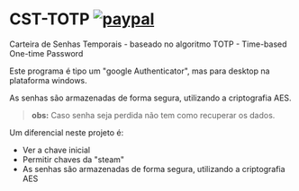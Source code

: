 # CST-TOTP [![paypal](https://www.paypalobjects.com/pt_BR/i/btn/btn_donateCC_LG.gif)](https://www.paypal.com/donate/?hosted_button_id=SGFDKFJTTU3JS)
Carteira de Senhas Temporais - baseado no algoritmo TOTP - Time-based One-time Password

Este programa é tipo um "google Authenticator", mas para desktop na plataforma windows.

As senhas são armazenadas de forma segura, utilizando a criptografia AES. 
>**obs:** Caso senha seja perdida não tem como recuperar os dados.

Um diferencial neste projeto é:
- Ver a chave inicial
- Permitir chaves da "steam"
- As senhas são armazenadas de forma segura, utilizando a criptografia AES 



